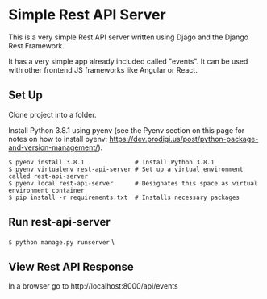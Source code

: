# Simple Rest API Server

This is a very simple Rest API server written using Djago and the Django Rest Framework.

It has a very simple app already included called "events". It can be used with other frontend JS frameworks like Angular or React.

## Set Up

Clone project into a folder.

Install Python 3.8.1 using pyenv (see the Pyenv section on this page for notes on how to install pyenv: https://dev.prodigi.us/post/python-package-and-version-management/).

`$ pyenv install 3.8.1              # Install Python 3.8.1` \
`$ pyenv virtualenv rest-api-server # Set up a virtual environment called rest-api-server` \
`$ pyenv local rest-api-server      # Designates this space as virtual environment container` \
`$ pip install -r requirements.txt  # Installs necessary packages` 

## Run rest-api-server 

`$ python manage.py runserver` \

## View Rest API Response

In a browser go to http://localhost:8000/api/events
